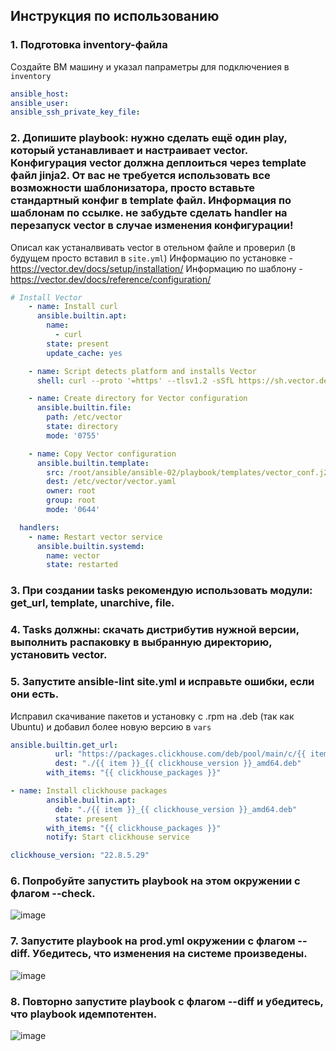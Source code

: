 
## Инструкция по использованию

### 1. Подготовка inventory-файла

Создайте ВМ машину и указал папраметры для подключениея в `inventory`
```yml
ansible_host: 
ansible_user: 
ansible_ssh_private_key_file:
```

### 2. Допишите playbook: нужно сделать ещё один play, который устанавливает и настраивает vector. Конфигурация vector должна деплоиться через template файл jinja2. От вас не требуется использовать все возможности шаблонизатора, просто вставьте стандартный конфиг в template файл. Информация по шаблонам по ссылке. не забудьте сделать handler на перезапуск vector в случае изменения конфигурации!

Описал как устаналвивать vector в отельном файле и проверил (в будущем просто вставил в `site.yml`)
Информацию по установке - https://vector.dev/docs/setup/installation/
Информацию по шаблону - https://vector.dev/docs/reference/configuration/
```yml
# Install Vector
    - name: Install curl
      ansible.builtin.apt:
        name:
          - curl
        state: present
        update_cache: yes

    - name: Script detects platform and installs Vector
      shell: curl --proto '=https' --tlsv1.2 -sSfL https://sh.vector.dev | bash -s -- -y

    - name: Create directory for Vector configuration
      ansible.builtin.file:
        path: /etc/vector
        state: directory
        mode: '0755'

    - name: Copy Vector configuration
      ansible.builtin.template:
        src: /root/ansible/ansible-02/playbook/templates/vector_conf.j2
        dest: /etc/vector/vector.yaml
        owner: root
        group: root
        mode: '0644'

  handlers:
    - name: Restart vector service
      ansible.builtin.systemd:
        name: vector
        state: restarted
```

### 3. При создании tasks рекомендую использовать модули: get_url, template, unarchive, file.
### 4. Tasks должны: скачать дистрибутив нужной версии, выполнить распаковку в выбранную директорию, установить vector.
### 5. Запустите ansible-lint site.yml и исправьте ошибки, если они есть.

Исправил скачивание пакетов и установку с .rpm на .deb (так как Ubuntu) и добавил более новую версию в `vars` 
```yml
ansible.builtin.get_url:
          url: "https://packages.clickhouse.com/deb/pool/main/c/{{ item }}/{{ item }}_{{ clickhouse_version }}_amd64.deb"
          dest: "./{{ item }}_{{ clickhouse_version }}_amd64.deb"
        with_items: "{{ clickhouse_packages }}"
```
```yml
- name: Install clickhouse packages
        ansible.builtin.apt:
          deb: "./{{ item }}_{{ clickhouse_version }}_amd64.deb"
          state: present
        with_items: "{{ clickhouse_packages }}"
        notify: Start clickhouse service
```
```yml
clickhouse_version: "22.8.5.29"
```

### 6. Попробуйте запустить playbook на этом окружении с флагом --check.
![image](https://github.com/user-attachments/assets/069d725a-5200-4b06-a166-953302b2d5d5)

### 7. Запустите playbook на prod.yml окружении с флагом --diff. Убедитесь, что изменения на системе произведены.
![image](https://github.com/user-attachments/assets/ebdb4328-9fb1-4660-a299-1eaeff4558f4)

### 8. Повторно запустите playbook с флагом --diff и убедитесь, что playbook идемпотентен.
![image](https://github.com/user-attachments/assets/57650c95-3b85-4072-97f9-c727f6826b50)




